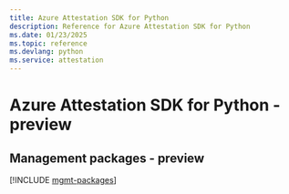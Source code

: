 ```yaml
---
title: Azure Attestation SDK for Python
description: Reference for Azure Attestation SDK for Python
ms.date: 01/23/2025
ms.topic: reference
ms.devlang: python
ms.service: attestation
---
```

# Azure Attestation SDK for Python - preview

## Management packages - preview
[!INCLUDE [mgmt-packages](attestation-mgmt-index.md)]